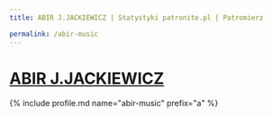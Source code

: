 ```yaml
---
title: ABIR J.JACKIEWICZ | Statystyki patronite.pl | Patromierz

permalink: /abir-music
---
```


# [ABIR J.JACKIEWICZ](https://patronite.pl/abir-music)

{% include profile.md name="abir-music" prefix="a" %}
